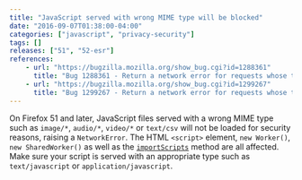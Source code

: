 ```yaml
---
title: "JavaScript served with wrong MIME type will be blocked"
date: "2016-09-07T01:38:00-04:00"
categories: ["javascript", "privacy-security"]
tags: []
releases: ["51", "52-esr"]
references:
    - url: "https://bugzilla.mozilla.org/show_bug.cgi?id=1288361"
      title: "Bug 1288361 - Return a network error for requests whose type is \"script\" and response has a MIME type that starts with image/"
    - url: "https://bugzilla.mozilla.org/show_bug.cgi?id=1299267"
      title: "Bug 1299267 - Return a network error for requests whose type is \"script\" with additional bad MIME types"
---
```

On Firefox 51 and later, JavaScript files served with a wrong MIME type such as `image/*`, `audio/*`, `video/*` or `text/csv` will not be loaded for security reasons, raising a `NetworkError`. The HTML `<script>` element, `new Worker()`, `new SharedWorker()` as well as the [`importScripts`](https://developer.mozilla.org/docs/Web/API/WorkerGlobalScope/importScripts) method are all affected. Make sure your script is served with an appropriate type such as `text/javascript` or `application/javascript`.
